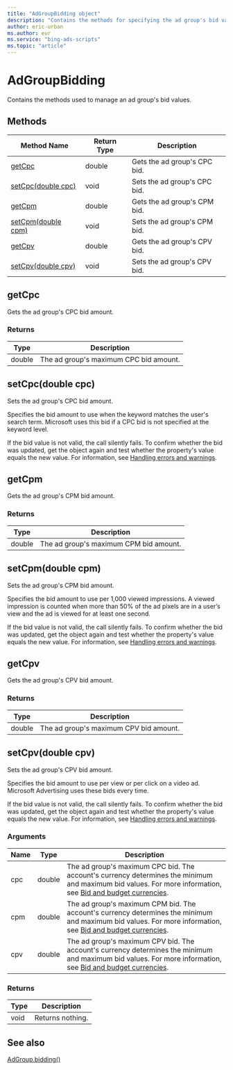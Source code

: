 ```yaml
---
title: "AdGroupBidding object"
description: "Contains the methods for specifying the ad group's bid values."
author: eric-urban
ms.author: eur
ms.service: "bing-ads-scripts"
ms.topic: "article"
---
```


# AdGroupBidding

Contains the methods used to manage an ad group's bid values.

## Methods
|Method Name|Return Type|Description|
|-|-|-
[getCpc](#getcpc)|double|Gets the ad group's CPC bid.
[setCpc(double cpc)](#setcpc-double-cpc-)|void|Sets the ad group's CPC bid.
[getCpm](#getcpm)|double|Gets the ad group's CPM bid.
[setCpm(double cpm)](#setcpm-double-cpm-)|void|Sets the ad group's CPM bid.
[getCpv](#getcpv)|double|Gets the ad group's CPV bid.
[setCpv(double cpv)](#setcpv-double-cpv-)|void|Sets the ad group's CPV bid.


## <a name="getcpc"></a>getCpc
Gets the ad group's CPC bid amount. 

### Returns
|Type|Description|
|-|-
double|The ad group's maximum CPC bid amount.

## <a name="setcpc-double-cpc-"></a>setCpc(double cpc)
Sets the ad group's CPC bid amount. 

Specifies the bid amount to use when the keyword matches the user's search term. Microsoft uses this bid if a CPC bid is not specified at the keyword level.

If the bid value is not valid, the call silently fails. To confirm whether the bid was updated, get the object again and test whether the property's value equals the new value. For information, see [Handling errors and warnings](../concepts/errors-and-warnings.md).


## <a name="getcpm"></a>getCpm
Gets the ad group's CPM bid amount. 

### Returns
|Type|Description|
|-|-
double|The ad group's maximum CPM bid amount.

## <a name="setcpm-double-cpm-"></a>setCpm(double cpm)
Sets the ad group's CPM bid amount.

Specifies the bid amount to use per 1,000 viewed impressions. A viewed impression is counted when more than 50% of the ad pixels are in a user’s view and the ad is viewed for at least one second.

If the bid value is not valid, the call silently fails. To confirm whether the bid was updated, get the object again and test whether the property's value equals the new value. For information, see [Handling errors and warnings](../concepts/errors-and-warnings.md).


## <a name="getcpv"></a>getCpv
Gets the ad group's CPV bid amount. 

### Returns
|Type|Description|
|-|-
double|The ad group's maximum CPV bid amount.

## <a name="setcpv-double-cpv-"></a>setCpv(double cpv)
Sets the ad group's CPV bid amount. 

Specifies the bid amount to use per view or per click on a video ad. Microsoft Advertising uses these bids every time.

If the bid value is not valid, the call silently fails. To confirm whether the bid was updated, get the object again and test whether the property's value equals the new value. For information, see [Handling errors and warnings](../concepts/errors-and-warnings.md).

### Arguments
|Name|Type|Description|
|-|-|-
cpc|double|The ad group's maximum CPC bid. The account's currency determines the minimum and maximum bid values. For more information, see [Bid and budget currencies](/advertising/guides/currencies#bidandbudget).
cpm|double|The ad group's maximum CPM bid. The account's currency determines the minimum and maximum bid values. For more information, see [Bid and budget currencies](/advertising/guides/currencies#bidandbudget).
cpv|double|The ad group's maximum CPV bid. The account's currency determines the minimum and maximum bid values. For more information, see [Bid and budget currencies](/advertising/guides/currencies#bidandbudget).

### Returns
|Type|Description|
|-|-
void|Returns nothing.


## See also

[AdGroup.bidding()](AdGroup.md#bidding)
